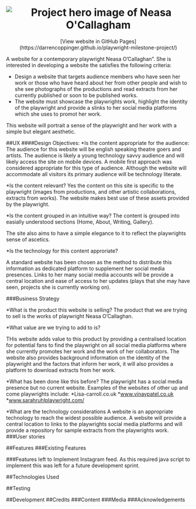 <h1 align="center">
<img scr="https://ibb.co/Pj8H6Gv" alt="Project hero image of Neasa O'Callagham"></a>
</h1>

<div align="center"> 
[View website in GitHub Pages](https://darrencoppinger.github.io/playwright-milestone-project/)
</div>

A website for a contemporary playwright Neasa O’Callaghan”. She is interested in developing a website the satisfies the following criteria:
* Design a website that targets audience members who have seen her work or those who have heard about her from other people and wish to she see photographs of the productions and read extracts from her currently published or soon to be published works.
* The website must showcase the playwrights work, highlight the identity of the playwright and provide a slinks to her social media platforms which she uses to promot her work. 

This website will portrait a sense of the playwright and her work with a simple but elegant aesthetic.

##UX
####Design Objectives:
*Is the content appropriate for the audience:
The audience for this website will be english speaking theatre goers and artists. The audience is likely a young technology savvy audience and will likely access the site on mobile devices. A mobile first approach was considered appropriate for this type of audience. Although the website will accommodate all visitors its primary audience will be technology literate.

*Is the content relevant?
Yes the content on this site is specific to the playwright (images from productions, and other artistic collaborations, extracts from works). The website makes best use of these assets provided by the playwright. 

*Is the content grouped in an intuitive way?
The content is grouped into easially understood sections (Home, About, Writing, Gallery).

The site also aims to have a simple elegance to it to reflect the playwrights sense of ascetics. 

*Is the technology for this content approriate?

A standard website has been chosen as the method to distribute this information as dedicated platform to supplement her social media presences. Links to her many social media accounts will be provide a central location and ease of access to her updates (plays that she may have seen, projects she is currently working on).

###Business Strategy

*What is the product this website is selling?
The product that we are trying to sell is the works of playwright Neasa O’Callaghan.

*What value are we trying to add to is?

THis website adds value to this product by providing a centralised location for potential fans to find the playwright on all social media platforms where she currently promotes her work and the work of her collaborators. The website also provides background information on the identity of the playwright and the factors that inform her work, it will also provides a platform to download extracts from her work. 

*What has been done like this before?
The playwright has a social media presence but no current website.
Examples of the websites of other up and come playwrights include:
    *Lisa-carroll.co.uk
    *www.vinaypatel.co.uk
    *www.sarahruhlplaywright.com/
    
*What are the technology considerations 
A website is an appropriate technology to reach the widest possible audience. A website will provide a central location to links to the playwrights social media platforms and will provide a repository for sample extracts from the playwrights work.
###User stories

##Features
###Existing Features

###Features left to Implement
Instagram feed. As this required java script to implement this was left for a future development sprint.



##Technologies Used



##Testing

##Development
##Credits
###Content
###Media
###Acknowledgements